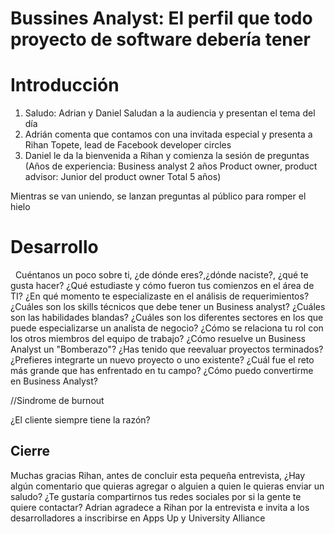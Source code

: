 # Bussines Analyst: El perfil que todo proyecto de software debería tener

# Introducción
1. Saludo: Adrian y Daniel Saludan a la audiencia y presentan el tema del día
2. Adrián comenta que contamos con una invitada especial y presenta a Rihan Topete, lead de Facebook developer circles
	 
3. Daniel le da la bienvenida a Rihan y comienza la sesión de preguntas
(Años de experiencia: Business analyst 2 años
Product owner, product advisor: Junior del product owner
Total 5 años)

Mientras se van  uniendo, se lanzan preguntas al público para romper el hielo

# Desarrollo
 
Cuéntanos un poco sobre ti, ¿de dónde eres?,¿dónde naciste?, ¿qué te gusta hacer? 
¿Qué estudiaste y cómo fueron tus comienzos en el área de TI?
¿En qué momento te especializaste en el análisis de requerimientos?
¿Cuáles son los skills técnicos que debe tener un Business analyst?
¿Cuáles son las habilidades blandas?
¿Cuáles son los diferentes sectores en los que puede especializarse un analista de negocio?
¿Cómo se relaciona tu rol con los otros miembros del equipo de trabajo?
¿Cómo resuelve un Business Analyst un "Bomberazo"?
¿Has tenido que reevaluar proyectos terminados?
¿Prefieres integrarte un nuevo proyecto o uno existente?
¿Cuál fue el reto más grande que has enfrentado en
 tu campo?
¿Cómo puedo convertirme en Business Analyst?
	
//Sindrome de burnout
	
¿El cliente siempre tiene la razón?
		 
## Cierre
Muchas gracias Rihan, antes de concluir esta pequeña entrevista, ¿Hay algún comentario que quieras agregar o alguien a quien le quieras enviar un saludo?
	¿Te gustaría compartirnos tus redes sociales por si la gente te quiere contactar?
Adrian agradece a Rihan por la entrevista e invita a los desarrolladores a inscribirse en Apps Up y University Alliance 
